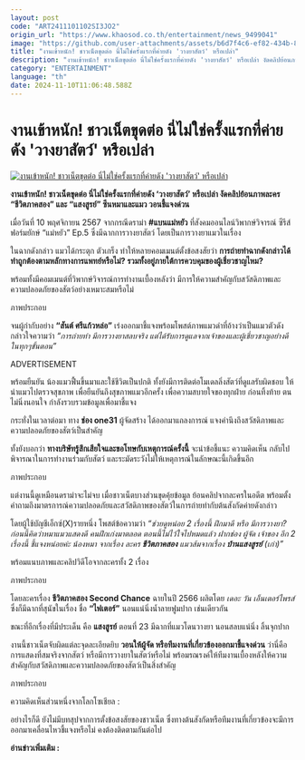 ```yaml
---
layout: post
code: "ART2411101102SI3JO2"
origin_url: "https://www.khaosod.co.th/entertainment/news_9499041"
image: "https://github.com/user-attachments/assets/b6d7f4c6-ef82-434b-8953-45240f0d9ee6"
title: "งานเข้าหนัก! ชาวเน็ตขุดต่อ นี่ไม่ใช่ครั้งแรกที่ค่ายดัง 'วางยาสัตว์' หรือเปล่า"
description: "งานเข้าหนัก! ชาวเน็ตขุดต่อ นี่ไม่ใช่ครั้งแรกที่ค่ายดัง 'วางยาสัตว์' หรือเปล่า งัดคลิปย้อนภาพละคร \"ชีวิตภาคสอง\" และ \"แสงสูรย์\" ซีนหมาและแมว วอนชี้แจงด่วน"
category: "ENTERTAINMENT"
language: "th"
date: 2024-11-10T11:06:48.588Z
---
```


# งานเข้าหนัก! ชาวเน็ตขุดต่อ นี่ไม่ใช่ครั้งแรกที่ค่ายดัง 'วางยาสัตว์' หรือเปล่า

[![งานเข้าหนัก! ชาวเน็ตขุดต่อ นี่ไม่ใช่ครั้งแรกที่ค่ายดัง 'วางยาสัตว์' หรือเปล่า](https://www.khaosod.co.th/wpapp/uploads/2024/11/cat-dog-film-02.jpg "งานเข้าหนัก! ชาวเน็ตขุดต่อ นี่ไม่ใช่ครั้งแรกที่ค่ายดัง 'วางยาสัตว์' หรือเปล่า")](https://www.khaosod.co.th/wpapp/uploads/2024/11/cat-dog-film-02.jpg)

**งานเข้าหนัก! ชาวเน็ตขุดต่อ นี่ไม่ใช่ครั้งแรกที่ค่ายดัง ‘วางยาสัตว์’ หรือเปล่า งัดคลิปย้อนภาพละคร “ชีวิตภาคสอง” และ “แสงสูรย์” ซีนหมาและแมว วอนชี้แจงด่วน**

เมื่อวันที่ 10 พฤศจิกายน 2567 จากกรณีดราม่า **#แบนแม่หยัว** ที่สังคมออนไลน์วิพากษ์วิจารณ์ ซีรีส์ฟอร์มยักษ์ “แม่หยัว” Ep.5 ซึ่งมีฉากการวางยาสัตว์ โดยเป็นการวางยาแมวในเรื่อง

ในฉากดังกล่าว แมวได้กระตุก ตัวเกร็ง ทำให้หลายคอมเมนต์ตั้งข้อสงสัยว่า **การถ่ายทำฉากดังกล่าวได้ทำถูกต้องตามหลักทางการแพทย์หรือไม่? รวมทั้งอยู่ภายใต้การควบคุมของผู้เชี่ยวชาญไหม?**

พร้อมทั้งมีคอมเมนต์ที่วิพากษ์วิจารณ์การทำงานเบื้องหลังว่า มีการให้ความสำคัญกับสวัสดิภาพและความปลอดภัยของสัตว์อย่างเหมาะสมหรือไม่

ภาพประกอบ

จนผู้กำกับอย่าง **“สันต์ ศรีแก้วหล่อ”** เร่งออกมาชี้แจงพร้อมโพสต์ภาพแมวดำที่อ้างว่าเป็นแมวตัวดังกล่าวใจความว่า _“การถ่ายทำ มีการวางยาสลบจริง แต่ได้รับการดูแลจากเจ้าของและผู้เชี่ยวชาญอย่างดีในทุกๆขั้นตอน”_

ADVERTISEMENT

พร้อมยืนยัน น้องแมวฟื้นขึ้นมาและใช้ชีวิตเป็นปกติ ทั้งยังมีการติดต่อโมเดลลิ่งสัตว์ที่ดูแลรับผิดชอบ ให้นำแมวไปตรวจสุขภาพ เพื่อยืนยันถึงสุขภาพแมวอีกครั้ง เพื่อความสบายใจของทุกฝ่าย ก่อนทิ้งท้าย ตนไม่นิ่งนอนใจ กำลังรวบรวมข้อมูลเพื่อมาชี้แจง

กระทั่งในเวลาต่อมา ทาง **ช่อง one31** ผู้จัดสร้าง ได้ออกมาแถลงการณ์ แจงคำนึงถึงสวัสดิภาพและความปลอดภัยของสัตว์เป็นสำคัญ

ทั้งยังบอกว่า **ทางบริษัทรู้สึกเสียใจและขอโทษกับเหตุการณ์ครั้งนี้** จะนำข้อชี้แนะ ความคิดเห็น กลับไปพิจารณาในการทำงานร่วมกับสัตว์ และระมัดระวังไม่ให้เหตุการณ์ในลักษณะนี้เกิดขึ้นอีก

ภาพประกอบ

แต่งานนี้ดูเหมือนดราม่าจะไม่จบ เมื่อชาวเน็ตบางส่วนขุดคุ้ยข้อมูล ย้อนคลิปจากละครในอดีต พร้อมตั้งคำถามถึงมาตรการณ์ความปลอดภัยและสวัสดิภาพของสัตว์ในการถ่ายทำกับต้นสังกัดค่ายดังกล่าว

โดยผู้ใช้บัญชีเอ็กซ์(X)รายหนึ่ง โพสต์ข้อความว่า _“ช่วยดูหน่อย 2 เรื่องนี้ ฝึกมาดี หรือ มีการวางยา? ก่อนนี้คิดว่าหมาแมวแสดงดี คนฝึกเก่งมาตลอด ตอนนี้ไม่ไว้ใจไปหมดแล้ว ฝากช่อง ผู้จัด เจ้าของ อีก 2 เรื่องนี้ ชี้แจงหน่อยค่ะ น้องหมา จากเรื่อง ละคร **ชีวิตภาคสอง** แมวส้มจากเรื่อง **บ้านแสงสูรย์** (เก่า)”_

พร้อมแนบภาพและคลิปวิดีโอจากละครทั้ง 2 เรื่อง

ภาพประกอบ

โดยละครเรื่อง **ชีวิตภาคสอง Second Chance** ฉายในปี 2566 ผลิตโดย _เดอะ วัน เอ็นเตอร์ไพรส์_ ซึ่งก็มีฉากที่สุนัขในเรื่อง ชื่อ **“ไฟเตอร์”** นอนแน่นิ่งน้ำลายฟูมปาก เช่นเดียวกัน

ขณะที่อีกเรื่องที่มีประเด็น คือ **แสงสูรย์** ตอนที่ 23 มีฉากที่แมวโดนวางยา นอนสลบแน่นิ่ง ลิ้นจุกปาก

งานนี้ชาวเน็ตจับผิดแต่ละจุดละเอียดยิบ **วอนให้ผู้จัด หรือทีมงานที่เกี่ยวข้องออกมาชี้แจงด่วน** ว่านี่คือ การแสดงที่สมจริงจากสัตว์ หรือมีการวางยาในสัตว์หรือไม่ พร้อมรณรงค์ให้ทีมงานเบื้องหลังให้ความสำคัญกับสวัสดิภาพและความปลอดภัยของสัตว์เป็นสิ่งสำคัญ

ภาพประกอบ

ความคิดเห็นส่วนหนึ่งจากโลกโซเชียล :

อย่างไรก็ดี ยังไม่มีบทสุปจากการตั้งข้อสงสัยของชาวเน็ต ซึ่งทางต้นสังกัดหรือทีมงานที่เกี่ยวข้องจะมีการออกมาเคลื่อนไหวชี้แจงหรือไม่ คงต้องติดตามกันต่อไป

**อ่านข่าวเพิ่มเติม :**